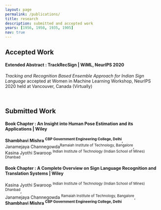 ```yaml
---
layout: page
permalink: /publications/
title: research
description: submitted and accepted work
years: [1956, 1950, 1935, 1905]
nav: true
---
```



## Accepted Work

#### Extended Abstract : __TrackRecSign__ | WiML, NeurIPS 2020 <br />
_Tracking and Recognition Based Ensemble Approach for Indian Sign Language_ accepted at Women in Machine Learning Workshop, NeurIPS 2020 held at Vancouver, Canada (Virtually)

<br />

## Submitted Work
#### Book Chapter : __An Insight into Human Pose Estimation and its Applications__ | Wiley <br /> 

__Shambhavi Mishra <sup>CBP Government Engineering College, Delhi</sup>__, <br />
Janamejaya Channegowda<sup>Ramaiah Institute of Technology, Bangalore</sup>, <br />
Kasina Jyothi Swaroop <sup>Indian Institute of Technology (Indian School of Mines) Dhanbad</sup>

#### Book Chapter : __A Complete Overview on Sign Language Recognition and Translation Systems__ | Wiley <br />
Kasina Jyothi Swaroop <sup>Indian Institute of Technology (Indian School of Mines) Dhanbad</sup>, <br /> Janamejaya Channegowda <sup>Ramaiah Institute of Technology, Bangalore</sup>, <br /> __Shambhavi Mishra <sup>CBP Government Engineering College, Delhi</sup>__





